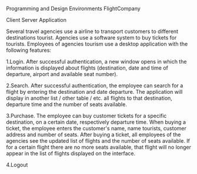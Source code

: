 Programming and Design Environments
FlightCompany

Client Server Application

Several travel agencies use a airline to transport customers to different destinations tourist. Agencies use a software system to buy tickets for tourists. Employees of agencies tourism use a desktop application with the following features:

1.Login. After successful authentication, a new window opens in which the information is displayed about flights (destination, date and time of departure, airport and available seat number).

2.Search. After successful authentication, the employee can search for a flight by entering the destination and date departure. The application will display in another list / other table / etc. all flights to that destination, departure time and the number of seats available.

3.Purchase. The employee can buy customer tickets for a specific destination, on a certain date, respectively departure time. When buying a ticket, the employee enters the customer's name, name tourists, customer address and number of seats. After buying a ticket, all employees of the agencies see the updated list of flights and the number of seats available. If for a certain flight there are no more seats available, that flight will no longer appear in the list of flights displayed on the interface.

4.Logout
